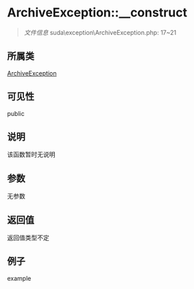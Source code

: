 # ArchiveException::__construct

> *文件信息* suda\exception\ArchiveException.php: 17~21
## 所属类 

[ArchiveException](../ArchiveException.md)

## 可见性

  public  
## 说明

该函数暂时无说明

## 参数

无参数

## 返回值
返回值类型不定

## 例子

example